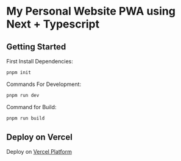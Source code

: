 # My Personal Website PWA using Next + Typescript

## Getting Started

First Install Dependencies:
```bash
pnpm init
```

Commands For Development:
```bash
pnpm run dev
```

Command for Build:
```bash
pnpm run build
```

## Deploy on Vercel

Deploy on [Vercel Platform](https://vercel.com/new?utm_medium=default-template&filter=next.js&utm_source=create-next-app&utm_campaign=create-next-app-readme)
